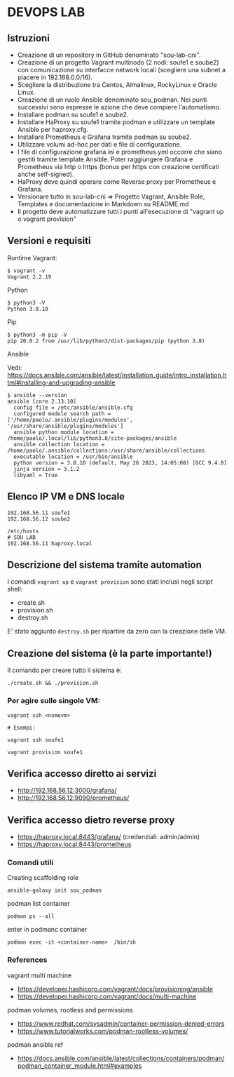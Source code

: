# DEVOPS LAB

## Istruzioni

* Creazione di un repository in GitHub denominato "sou-lab-cni".
* Creazione di un progetto Vagrant multinodo (2 nodi: soufe1 e soube2) con comunicazione su interfacce network locali (scegliere una subnet a piacere in 192.168.0.0/16).
* Scegliere la distribuzione tra Centos, Almalinux, RockyLinux e Oracle Linux.
* Creazione di un ruolo Ansible denominato sou_podman. Nei punti successivi sono espresse le azione che deve compiere l'automatismo.
* Installare podman su soufe1 e soube2.
* Installare HaProxy su soufe1 tramite podman e utilizzare un template Ansible per haproxy.cfg.
* Installare Prometheus e Grafana tramite podman su soube2.
* Utilizzare volumi ad-hoc per dati e file di configurazione.
* I file di configurazione grafana.ini e prometheus.yml occorre che siano gestiti tramite template Ansible. Poter raggiungere Grafana e Prometheus via http o https (bonus per https con creazione certificati anche self-signed).
* HaProxy deve quindi operare come Reverse proxy per Prometheus e Grafana.
* Versionare tutto in sou-lab-cni => Progetto Vagrant, Ansible Role, Templates e documentazione in Markdown su README.md
* Il progetto deve automatizzare tutti i punti all'esecuzione di "vagrant up o vagrant provision"


## Versioni e requisiti

Runtime Vagrant:

```
$ vagrant -v
Vagrant 2.2.19
```

Python
```
$ python3 -V       
Python 3.8.10
```

Pip
```
$ python3 -m pip -V           
pip 20.0.2 from /usr/lib/python3/dist-packages/pip (python 3.8)
```


Ansible

Vedi: https://docs.ansible.com/ansible/latest/installation_guide/intro_installation.html#installing-and-upgrading-ansible

```
$ ansible --version
ansible [core 2.13.10]
  config file = /etc/ansible/ansible.cfg
  configured module search path = ['/home/paolo/.ansible/plugins/modules', '/usr/share/ansible/plugins/modules']
  ansible python module location = /home/paolo/.local/lib/python3.8/site-packages/ansible
  ansible collection location = /home/paolo/.ansible/collections:/usr/share/ansible/collections
  executable location = /usr/bin/ansible
  python version = 3.8.10 (default, May 26 2023, 14:05:08) [GCC 9.4.0]
  jinja version = 3.1.2
  libyaml = True
```


## Elenco IP VM e DNS locale

```
192.168.56.11 soufe1
192.168.56.12 soube2
```

```
/etc/hosts
# SOU LAB
192.168.56.11 haproxy.local
```

## Descrizione del sistema tramite automation

I comandi ```vagrant up``` e ```vagrant provision``` sono stati inclusi negli script shell:

- create.sh
- provision.sh
- destroy.sh

E' stato aggiunto ```destroy.sh``` per ripartire da zero con la creazione delle VM.


## Creazione del sistema (è la parte importante!)

Il comando per creare tutto il sistema è:
```
./create.sh && ./provision.sh
```

### Per agire sulle singole VM:

```
vagrant ssh <nomevm>

# Esempi:

vagrant ssh soufe1

vagrant provision soufe1
```


## Verifica accesso diretto ai servizi

- http://192.168.56.12:3000/grafana/
- http://192.168.56.12:9090/prometheus/


## Verifica accesso dietro reverse proxy

- https://haproxy.local:8443/grafana/  (credenziali: admin/admin)
- https://haproxy.local:8443/prometheus 
 

### Comandi utili


Creating scaffolding role
```
ansible-galaxy init sou_podman
```

podman list container
```
podman ps --all
```

enter in podmanc container
```
podman exec -it <container-name>  /bin/sh
```

### References

vagrant multi machine
- https://developer.hashicorp.com/vagrant/docs/provisioning/ansible
- https://developer.hashicorp.com/vagrant/docs/multi-machine


podman volumes, rootless and permissions
- https://www.redhat.com/sysadmin/container-permission-denied-errors
- https://www.tutorialworks.com/podman-rootless-volumes/

podman ansible ref

- https://docs.ansible.com/ansible/latest/collections/containers/podman/podman_container_module.html#examples

